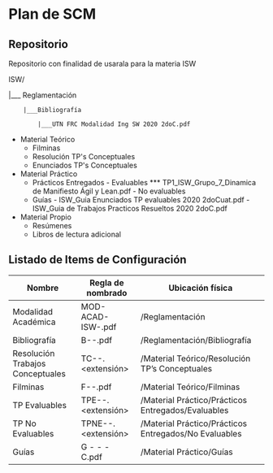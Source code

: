 # Plan de SCM

## Repositorio
Repositorio con finalidad de usarala para la materia ISW

ISW/

|___ Reglamentación

        |___Bibliografía
        
            |___UTN FRC Modalidad Ing SW 2020 2doC.pdf
  - Material Teórico
      - Filminas
      - Resolución TP's Conceptuales
      - Enunciados TP's Conceptuales
  - Material Práctico
      - Prácticos Entregados
            - Evaluables
               *** TP1_ISW_Grupo_7_Dinamica de Manifiesto Ágil y Lean.pdf
            - No evaluables
      - Guías
            - ISW_Guia Enunciados TP evaluables 2020 2doCuat.pdf
            - ISW_Guia de Trabajos Practicos Resueltos 2020 2doC.pdf
  - Material Propio
      - Resúmenes
      - Libros de lectura adicional

## Listado de Items de Configuración

| Nombre | Regla de nombrado | Ubicación física | 
| --- | --- | --- |
| Modalidad Académica | MOD-ACAD-ISW-<YYYY>.pdf | /Reglamentación | 
| Bibliografía | B-<nombreB>-<YYYY>.pdf | /Reglamentación/Bibliografía |
| Resolución Trabajos Conceptuales | TC-<nro>-<nombreTC>.<extensión> | /Material Teórico/Resolución TP’s Conceptuales |
| Filminas | F-<nro>-<tema>.pdf | /Material Teórico/Filminas |
| TP Evaluables | TPE-<nroTPE>-<tema>.<extensión> | /Material Práctico/Prácticos Entregados/Evaluables |
| TP No Evaluables | TPNE-<nroTPNE>-<tema>.<extensión> | /Material Práctico/Prácticos Entregados/No Evaluables |
| Guías | G - <nombreG> - <YYYY> - <nroC>C.pdf | /Material Práctico/Guías |

